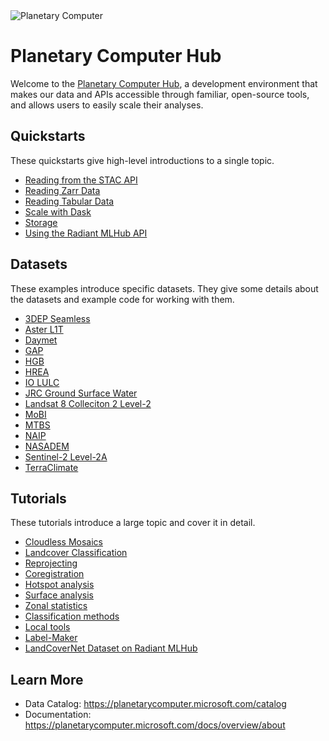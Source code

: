 <img src="https://ai4edatasetspublicassets.blob.core.windows.net/assets/aod_images/planetary_computer_header_800w.png" alt="Planetary Computer"/>

# Planetary Computer Hub

Welcome to the [Planetary Computer Hub](http://planetarycomputer.microsoft.com/compute), a development environment that makes our data and APIs accessible through familiar, open-source tools, and allows users to easily scale their analyses.

## Quickstarts

These quickstarts give high-level introductions to a single topic.

* [Reading from the STAC API](quickstarts/reading-stac.ipynb)
* [Reading Zarr Data](quickstarts/reading-zarr-data.ipynb)
* [Reading Tabular Data](quickstarts/reading-tabular-data.ipynb)
* [Scale with Dask](quickstarts/scale-with-dask.ipynb)
* [Storage](quickstarts/storage.ipynb)
* [Using the Radiant MLHub API](quickstarts/using-radiant-mlhub-api.ipynb)

## Datasets

These examples introduce specific datasets. They give some details about the datasets and example code for working with them.

* [3DEP Seamless](datasets/3dep/3dep-seamless-example.ipynb)
* [Aster L1T](datasets/aster-l1t/aster-l1t-example.ipynb)
* [Daymet](datasets/daymet/daymet-example.ipynb)
* [GAP](datasets/gap/gap-example.ipynb)
* [HGB](datasets/hgb/hgb-example.ipynb)
* [HREA](datasets/hrea/hrea-example.ipynb)
* [IO LULC](datasets/io-lulc/io-lulc-example.ipynb)
* [JRC Ground Surface Water](datsaets/jrc-gsw/jrc-gsw-example.ipynb)
* [Landsat 8 Colleciton 2 Level-2](datasets/landsat-8-c2-l2/landsat-8-c2-l2-example.ipynb)
* [MoBI](datasets/mobi/mobi-example.ipynb)
* [MTBS](datasets/mtbs/mtbs-example.ipynb)
* [NAIP](datasets/naip/naip-example.ipynb)
* [NASADEM](datasets/nasadem/nasadem-example.ipynb)
* [Sentinel-2 Level-2A](datasets/sentinel-2-l2a/sentinel-2-l2a-example.ipynb)
* [TerraClimate](datasets/terraclimate/terraclimate-example.ipynb)

## Tutorials

These tutorials introduce a large topic and cover it in detail.

* [Cloudless Mosaics](tutorials/cloudless-mosaic-sentinel2.ipynb)
* [Landcover Classification](tutorials/landcover.ipynb)
* [Reprojecting](tutorials/reprojection.ipynb)
* [Coregistration](tutorials/coregistration.ipynb)
* [Hotspot analysis](tutorials/ndvi_hotspots.ipynb)
* [Surface analysis](tutorials/surface_analysis.ipynb)
* [Zonal statistics](tutorials/zonal_statistics.ipynb)
* [Classification methods](tutorials/xarray-spatial_classification-methods.ipynb)
* [Local tools](tutorials/local-tools.ipynb)
* [Label-Maker](tutorials/label-maker-dask.ipynb)
* [LandCoverNet Dataset on Radiant MLHub](tutorials/radiant-mlhub-landcovernet.ipynb)

## Learn More

* Data Catalog: https://planetarycomputer.microsoft.com/catalog
* Documentation: https://planetarycomputer.microsoft.com/docs/overview/about


